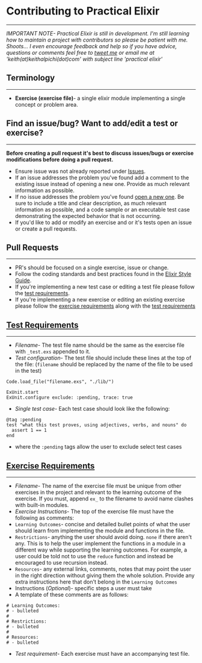 # Contributing to Practical Elixir
---

*IMPORTANT NOTE- Practical Elixir is still in development. I'm still learning how to maintain a project with contributors so please be patient with me. Shoots... I even encourage feedback and help so if you have advice, questions or comments feel free to [tweet me](https://twitter.com/keithalpichi) or email me at 'keith(at)keithalpichi(dot)com' with subject line 'practical elixir'*

## Terminology
---
- **Exercise (exercise file)**- a single elixir module implementing a single concept or problem area.


## Find an issue/bug? Want to add/edit a test or exercise?
---

**Before creating a pull request it's best to discuss issues/bugs or exercise modifications before doing a pull request.**

- Ensure issue was not already reported under [Issues](https://github.com/keithalpichi/practical-elixir/issues).
- If an issue addresses the problem you've found add a comment to the existing issue instead of opening a new one. Provide as much relevant information as possible. 
- If no issue addresses the problem you've found [open a new one](https://github.com/keithalpichi/practical-elixir/issues). Be sure to include a title and clear description, as much relevant information as possible, and a code sample or an executable test case demonstrating the expected behavior that is not occurring. 
- If you'd like to add or modify an exercise and or it's tests open an issue or create a pull requests. 

## Pull Requests
---
- PR's should be focused on a single exercise, issue or change.
- Follow the coding standards and best practices found in the [Elixir Style Guide](https://github.com/levionessa/elixir_style_guide).
- If you're implementing a new test case or editing a test file please follow the [test requirements](#test).
- If you're implementing a new exercise or editing an existing exercise please follow the [exercise requirements](#exercise) along with the [test requirements](#test)

## [Test Requirements](#test)
---
- *Filename*- The test file name should be the same as the exercise file with `_test.exs` appended to it.
- *Test configuration*- The test file should include these lines at the top of the file: (`filename` should be replaced by the name of the file to be used in the test)
```
Code.load_file("filename.exs", "./lib/")

ExUnit.start
ExUnit.configure exclude: :pending, trace: true      
```
- *Single test case*- Each test case should look like the following:
```
@tag :pending
test "what this test proves, using adjectives, verbs, and nouns" do
  assert 1 == 1
end
```
 - where the `:pending` tags allow the user to exclude select test cases

## [Exercise Requirements](#exercise)
---
- *Filename*- The name of the exercise file must be unique from other exercises in the project and relevant to the learning outcome of the exercise. If you must, append `ex_` to the filename to avoid name clashes with built-in modules.
- *Exercise Instructions*- The top of the exercise file must have the following as comments:
 - `Learning Outcomes`- concise and detailed bullet points of what the user should learn from implementing the module and functions in the file.
 - `Restrictions`- anything the user should avoid doing. `none` if there aren't any. This is to help the user implement the functions in a module in a different way while supporting the learning outcomes. For example, a user could be told not to use the `reduce` function and instead be encouraged to use recursion instead.
 - `Resources`- any external links, comments, notes that may point the user in the right direction without giving them the whole solution. Provide any extra instructions here that don't belong in the `Learning Outcomes`
 - Instructions (*Optional*)- specific steps a user must take
 - A template of these comments are as follows:
```
# Learning Outcomes:
# - bulleted
# 
# Restrictions:
# - bulleted
#
# Resources:
# - bulleted
```
- *Test requirement*- Each exercise must have an accompanying test file. 
